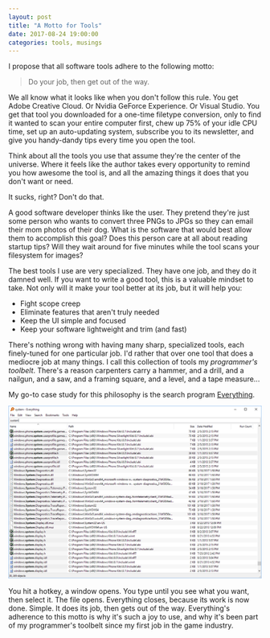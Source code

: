 ```yaml
---
layout: post
title: "A Motto for Tools"
date: 2017-08-24 19:00:00
categories: tools, musings
---
```

I propose that all software tools adhere to the following motto:

> Do your job, then get out of the way.

We all know what it looks like when you don't follow this rule. You get Adobe Creative Cloud. Or Nvidia GeForce Experience. Or Visual Studio. You get that tool you downloaded for a one-time filetype conversion, only to find it wanted to scan your entire computer first, chew up 75% of your idle CPU time, set up an auto-updating system, subscribe you to its newsletter, and give you handy-dandy tips every time you open the tool.

Think about all the tools you use that assume they're the center of the universe. Where it feels like the author takes every opportunity to remind you how awesome the tool is, and all the amazing things it does that you don't want or need.

It sucks, right? Don't do that.

A good software developer thinks like the user. They pretend they're just some person who wants to convert three PNGs to JPGs so they can email their mom photos of their dog. What is the software that would best allow them to accomplish this goal? Does this person care at all about reading startup tips? Will they wait around for five minutes while the tool scans your filesystem for images?

The best tools I use are very specialized. They have one job, and they do it damned well. If you want to write a good tool, this is a valuable mindset to take. Not only will it make your tool better at its job, but it will help you:

- Fight scope creep
- Eliminate features that aren't truly needed
- Keep the UI simple and focused
- Keep your software lightweight and trim (and fast)

There's nothing wrong with having many sharp, specialized tools, each finely-tuned for one particular job. I'd rather that over one tool that does a mediocre job at many things. I call this collection of tools my _programmer's toolbelt_. There's a reason carpenters carry a hammer, and a drill, and a nailgun, and a saw, and a framing square, and a level, and a tape measure...

My go-to case study for this philosophy is the search program [Everything](http://www.voidtools.com).

![Everything](/assets/images/Everything.png "Screenshot of Everything")

You hit a hotkey, a window opens. You type until you see what you want, then select it. The file opens. Everything closes, because its work is now done. Simple. It does its job, then gets out of the way. Everything's adherence to this motto is why it's such a joy to use, and why it's been part of my programmer's toolbelt since my first job in the game industry. 
